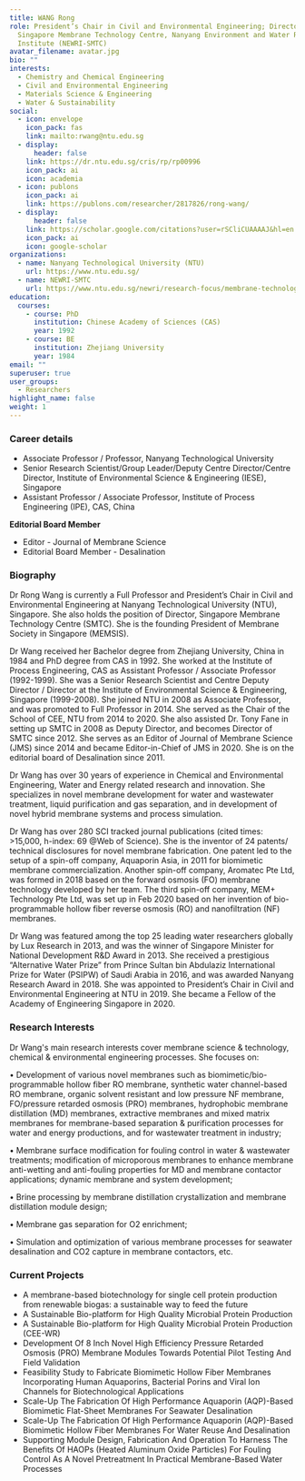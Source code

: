 ```yaml
---
title: WANG Rong
role: President’s Chair in Civil and Environmental Engineering; Director,
  Singapore Membrane Technology Centre, Nanyang Environment and Water Research
  Institute (NEWRI-SMTC)
avatar_filename: avatar.jpg
bio: ""
interests:
  - Chemistry and Chemical Engineering
  - Civil and Environmental Engineering
  - Materials Science & Engineering
  - Water & Sustainability
social:
  - icon: envelope
    icon_pack: fas
    link: mailto:rwang@ntu.edu.sg
  - display:
      header: false
    link: https://dr.ntu.edu.sg/cris/rp/rp00996
    icon_pack: ai
    icon: academia
  - icon: publons
    icon_pack: ai
    link: https://publons.com/researcher/2817826/rong-wang/
  - display:
      header: false
    link: https://scholar.google.com/citations?user=rSCliCUAAAAJ&hl=en
    icon_pack: ai
    icon: google-scholar
organizations:
  - name: Nanyang Technological University (NTU)
    url: https://www.ntu.edu.sg/
  - name: NEWRI-SMTC
    url: https://www.ntu.edu.sg/newri/research-focus/membrane-technology
education:
  courses:
    - course: PhD
      institution: Chinese Academy of Sciences (CAS)
      year: 1992
    - course: BE
      institution: Zhejiang University
      year: 1984
email: ""
superuser: true
user_groups:
  - Researchers
highlight_name: false
weight: 1
---
```

### **Career details**

* Associate Professor / Professor, Nanyang Technological University
* Senior Research Scientist/Group Leader/Deputy Centre Director/Centre Director, Institute of Environmental Science & Engineering (IESE), Singapore
* Assistant Professor / Associate Professor, Institute of Process Engineering (IPE), CAS, China

**Editorial Board Member**

* Editor - Journal of Membrane Science
* Editorial Board Member - Desalination

### Biography

Dr Rong Wang is currently a Full Professor and President’s Chair in Civil and Environmental Engineering at Nanyang Technological University (NTU), Singapore. She also holds the position of Director, Singapore Membrane Technology Centre (SMTC). She is the founding President of Membrane Society in Singapore (MEMSIS).

Dr Wang received her Bachelor degree from Zhejiang University, China in 1984 and PhD degree from CAS in 1992. She worked at the Institute of Process Engineering, CAS as Assistant Professor / Associate Professor (1992-1999). She was a Senior Research Scientist and Centre Deputy Director / Director at the Institute of Environmental Science & Engineering, Singapore (1999-2008). She joined NTU in 2008 as Associate Professor, and was promoted to Full Professor in 2014. She served as the Chair of the School of CEE, NTU from 2014 to 2020. She also assisted Dr. Tony Fane in setting up SMTC in 2008 as Deputy Director, and becomes Director of SMTC since 2012. She serves as an Editor of Journal of Membrane Science (JMS) since 2014 and became Editor-in-Chief of JMS in 2020. She is on the editorial board of Desalination since 2011.

Dr Wang has over 30 years of experience in Chemical and Environmental Engineering, Water and Energy related research and innovation. She specializes in novel membrane development for water and wastewater treatment, liquid purification and gas separation, and in development of novel hybrid membrane systems and process simulation.

Dr Wang has over 280 SCI tracked journal publications (cited times: >15,000, h-index: 69 @Web of Science). She is the inventor of 24 patents/ technical disclosures for novel membrane fabrication. One patent led to the setup of a spin-off company, Aquaporin Asia, in 2011 for biomimetic membrane commercialization. Another spin-off company, Aromatec Pte Ltd, was formed in 2018 based on the forward osmosis (FO) membrane technology developed by her team. The third spin-off company, MEM+ Technology Pte Ltd, was set up in Feb 2020 based on her invention of bio-programmable hollow fiber reverse osmosis (RO) and nanofiltration (NF) membranes.

Dr Wang was featured among the top 25 leading water researchers globally by Lux Research in 2013, and was the winner of Singapore Minister for National Development R&D Award in 2013. She received a prestigious “Alternative Water Prize” from Prince Sultan bin Abdulaziz International Prize for Water (PSIPW) of Saudi Arabia in 2016, and was awarded Nanyang Research Award in 2018. She was appointed to President’s Chair in Civil and Environmental Engineering at NTU in 2019. She became a Fellow of the Academy of Engineering Singapore in 2020.

### Research Interests

Dr Wang's main research interests cover membrane science & technology, chemical & environmental engineering processes. She focuses on:

• Development of various novel membranes such as biomimetic/bio-programmable hollow fiber RO membrane, synthetic water channel-based RO membrane, organic solvent resistant and low pressure NF membrane, FO/pressure retarded osmosis (PRO) membranes, hydrophobic membrane distillation (MD) membranes, extractive membranes and mixed matrix membranes for membrane-based separation & purification processes for water and energy productions, and for wastewater treatment in industry;

• Membrane surface modification for fouling control in water & wastewater treatments; modification of microporous membranes to enhance membrane anti-wetting and anti-fouling properties for MD and membrane contactor applications; dynamic membrane and system development;

• Brine processing by membrane distillation crystallization and membrane distillation module design;

• Membrane gas separation for O2 enrichment;

• Simulation and optimization of various membrane processes for seawater desalination and CO2 capture in membrane contactors, etc.

### Current Projects

* A membrane-based biotechnology for single cell protein production from renewable biogas: a sustainable way to feed the future
* A Sustainable Bio-platform for High Quality Microbial Protein Production
* A Sustainable Bio-platform for High Quality Microbial Protein Production (CEE-WR)
* Development Of 8 Inch Novel High Efficiency Pressure Retarded Osmosis (PRO) Membrane Modules Towards Potential Pilot Testing And Field Validation
* Feasibility Study to Fabricate Biomimetic Hollow Fiber Membranes Incorporating Human Aquaporins, Bacterial Porins and Viral Ion Channels for Biotechnological Applications
* Scale-Up The Fabrication Of High Performance Aquaporin (AQP)-Based Biomimetic Flat-Sheet Membranes For Seawater Desalination
* Scale-Up The Fabrication Of High Performance Aquaporin (AQP)-Based Biomimetic Hollow Fiber Membranes For Water Reuse And Desalination
* Supporting Module Design, Fabrication And Operation To Harness The Benefits Of HAOPs (Heated Aluminum Oxide Particles) For Fouling Control As A Novel Pretreatment In Practical Membrane-Based Water Processes